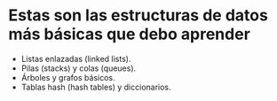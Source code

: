 # Estas son las estructuras de datos más básicas que debo aprender 
- Listas enlazadas (linked lists).
- Pilas (stacks) y colas (queues).
- Árboles y grafos básicos.
- Tablas hash (hash tables) y diccionarios.
